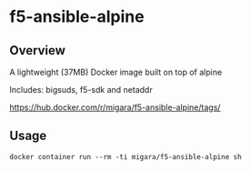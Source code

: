 # f5-ansible-alpine

## Overview

A lightweight (37MB) Docker image built on top of alpine

Includes: bigsuds, f5-sdk and netaddr

https://hub.docker.com/r/migara/f5-ansible-alpine/tags/

## Usage

```
docker container run --rm -ti migara/f5-ansible-alpine sh
```